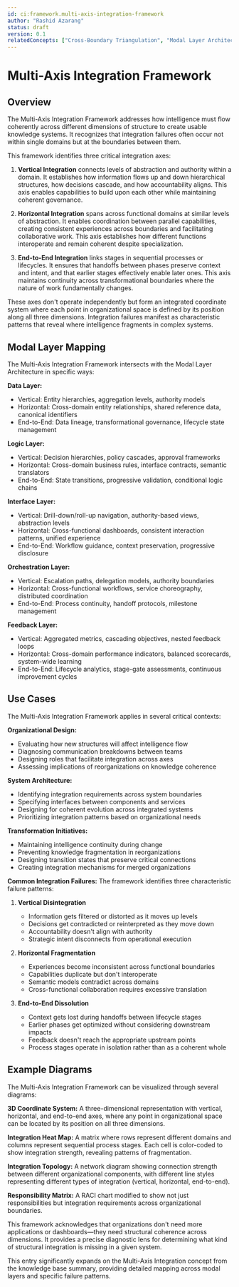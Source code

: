 ```yaml
---
id: ci:framework.multi-axis-integration-framework
author: "Rashid Azarang"
status: draft
version: 0.1
relatedConcepts: ["Cross-Boundary Triangulation", "Modal Layer Architecture", "Multi-Axis Integration"]
---
```


<!-- Migration Status: Complete -->

# Multi-Axis Integration Framework

## Overview

The Multi-Axis Integration Framework addresses how intelligence must flow coherently across different dimensions of structure to create usable knowledge systems. It recognizes that integration failures often occur not within single domains but at the boundaries between them.

This framework identifies three critical integration axes:

1. **Vertical Integration** connects levels of abstraction and authority within a domain. It establishes how information flows up and down hierarchical structures, how decisions cascade, and how accountability aligns. This axis enables capabilities to build upon each other while maintaining coherent governance.

2. **Horizontal Integration** spans across functional domains at similar levels of abstraction. It enables coordination between parallel capabilities, creating consistent experiences across boundaries and facilitating collaborative work. This axis establishes how different functions interoperate and remain coherent despite specialization.

3. **End-to-End Integration** links stages in sequential processes or lifecycles. It ensures that handoffs between phases preserve context and intent, and that earlier stages effectively enable later ones. This axis maintains continuity across transformational boundaries where the nature of work fundamentally changes.

These axes don't operate independently but form an integrated coordinate system where each point in organizational space is defined by its position along all three dimensions. Integration failures manifest as characteristic patterns that reveal where intelligence fragments in complex systems.

## Modal Layer Mapping

The Multi-Axis Integration Framework intersects with the Modal Layer Architecture in specific ways:

**Data Layer:**
- Vertical: Entity hierarchies, aggregation levels, authority models
- Horizontal: Cross-domain entity relationships, shared reference data, canonical identifiers
- End-to-End: Data lineage, transformational governance, lifecycle state management

**Logic Layer:**
- Vertical: Decision hierarchies, policy cascades, approval frameworks
- Horizontal: Cross-domain business rules, interface contracts, semantic translators
- End-to-End: State transitions, progressive validation, conditional logic chains

**Interface Layer:**
- Vertical: Drill-down/roll-up navigation, authority-based views, abstraction levels
- Horizontal: Cross-functional dashboards, consistent interaction patterns, unified experience
- End-to-End: Workflow guidance, context preservation, progressive disclosure

**Orchestration Layer:**
- Vertical: Escalation paths, delegation models, authority boundaries
- Horizontal: Cross-functional workflows, service choreography, distributed coordination
- End-to-End: Process continuity, handoff protocols, milestone management

**Feedback Layer:**
- Vertical: Aggregated metrics, cascading objectives, nested feedback loops
- Horizontal: Cross-domain performance indicators, balanced scorecards, system-wide learning
- End-to-End: Lifecycle analytics, stage-gate assessments, continuous improvement cycles

## Use Cases

The Multi-Axis Integration Framework applies in several critical contexts:

**Organizational Design:**
- Evaluating how new structures will affect intelligence flow
- Diagnosing communication breakdowns between teams
- Designing roles that facilitate integration across axes
- Assessing implications of reorganizations on knowledge coherence

**System Architecture:**
- Identifying integration requirements across system boundaries
- Specifying interfaces between components and services
- Designing for coherent evolution across integrated systems
- Prioritizing integration patterns based on organizational needs

**Transformation Initiatives:**
- Maintaining intelligence continuity during change
- Preventing knowledge fragmentation in reorganizations
- Designing transition states that preserve critical connections
- Creating integration mechanisms for merged organizations

**Common Integration Failures:**
The framework identifies three characteristic failure patterns:

1. **Vertical Disintegration**
   - Information gets filtered or distorted as it moves up levels
   - Decisions get contradicted or reinterpreted as they move down
   - Accountability doesn't align with authority
   - Strategic intent disconnects from operational execution

2. **Horizontal Fragmentation**
   - Experiences become inconsistent across functional boundaries
   - Capabilities duplicate but don't interoperate
   - Semantic models contradict across domains
   - Cross-functional collaboration requires excessive translation

3. **End-to-End Dissolution**
   - Context gets lost during handoffs between lifecycle stages
   - Earlier phases get optimized without considering downstream impacts
   - Feedback doesn't reach the appropriate upstream points
   - Process stages operate in isolation rather than as a coherent whole

## Example Diagrams

The Multi-Axis Integration Framework can be visualized through several diagrams:

**3D Coordinate System:**
A three-dimensional representation with vertical, horizontal, and end-to-end axes, where any point in organizational space can be located by its position on all three dimensions.

**Integration Heat Map:**
A matrix where rows represent different domains and columns represent sequential process stages. Each cell is color-coded to show integration strength, revealing patterns of fragmentation.

**Integration Topology:**
A network diagram showing connection strength between different organizational components, with different line styles representing different types of integration (vertical, horizontal, end-to-end).

**Responsibility Matrix:**
A RACI chart modified to show not just responsibilities but integration requirements across organizational boundaries.

This framework acknowledges that organizations don't need more applications or dashboards—they need structural coherence across dimensions. It provides a precise diagnostic lens for determining what kind of structural integration is missing in a given system.

This entry significantly expands on the Multi-Axis Integration concept from the knowledge base summary, providing detailed mapping across modal layers and specific failure patterns.